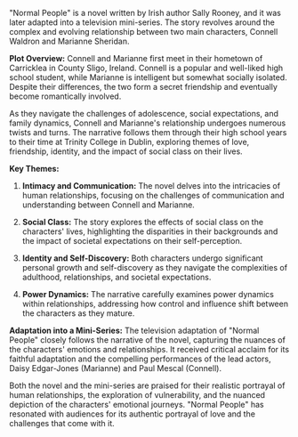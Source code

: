 "Normal People" is a novel written by Irish author Sally Rooney, and it was later adapted into a television mini-series. The story revolves around the complex and evolving relationship between two main characters, Connell Waldron and Marianne Sheridan.

**Plot Overview:**
Connell and Marianne first meet in their hometown of Carricklea in County Sligo, Ireland. Connell is a popular and well-liked high school student, while Marianne is intelligent but somewhat socially isolated. Despite their differences, the two form a secret friendship and eventually become romantically involved.

As they navigate the challenges of adolescence, social expectations, and family dynamics, Connell and Marianne's relationship undergoes numerous twists and turns. The narrative follows them through their high school years to their time at Trinity College in Dublin, exploring themes of love, friendship, identity, and the impact of social class on their lives.

**Key Themes:**
1. **Intimacy and Communication:** The novel delves into the intricacies of human relationships, focusing on the challenges of communication and understanding between Connell and Marianne.

2. **Social Class:** The story explores the effects of social class on the characters' lives, highlighting the disparities in their backgrounds and the impact of societal expectations on their self-perception.

3. **Identity and Self-Discovery:** Both characters undergo significant personal growth and self-discovery as they navigate the complexities of adulthood, relationships, and societal expectations.

4. **Power Dynamics:** The narrative carefully examines power dynamics within relationships, addressing how control and influence shift between the characters as they mature.

**Adaptation into a Mini-Series:**
The television adaptation of "Normal People" closely follows the narrative of the novel, capturing the nuances of the characters' emotions and relationships. It received critical acclaim for its faithful adaptation and the compelling performances of the lead actors, Daisy Edgar-Jones (Marianne) and Paul Mescal (Connell).

Both the novel and the mini-series are praised for their realistic portrayal of human relationships, the exploration of vulnerability, and the nuanced depiction of the characters' emotional journeys. "Normal People" has resonated with audiences for its authentic portrayal of love and the challenges that come with it.
